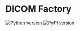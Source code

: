 # DICOM Factory

[![Python version](https://img.shields.io/pypi/pyversions/dicom-factory.svg)](https://img.shields.io/pypi/pyversions/dicom-factory.svg)
[![PyPI version](https://badge.fury.io/py/dicom-factory.svg)](https://badge.fury.io/py/dicom-factory)
